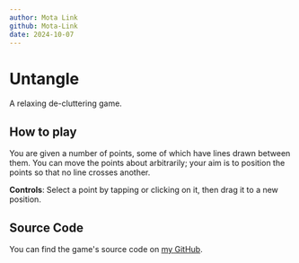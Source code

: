 ```yaml
---
author: Mota Link
github: Mota-Link
date: 2024-10-07
---
```


# Untangle

A relaxing de-cluttering game.

## How to play

You are given a number of points, some of which have lines drawn between them. You can move the points about arbitrarily; your aim is to position the points so that no line crosses another.

**Controls**: Select a point by tapping or clicking on it, then drag it to a new position.

## Source Code

You can find the game's source code on [my GitHub](https://github.com/Mota-Link/untangle-rs).
